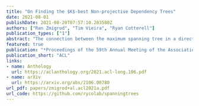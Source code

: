 ```yaml
---
title: "On Finding the $K$-best Non-projective Dependency Trees"
date: 2021-08-01
publishDate: 2021-08-20T07:57:10.283580Z
authors: ["Ran Zmigrod", "Tim Vieira", "Ryan Cotterell"]
publication_types: ["1"]
abstract: "The connection between the maximum spanning tree in a directed graph and the best dependency tree of a sentence has been exploited by the NLP community. However, for many dependency parsing schemes, an important detail of this approach is that the spanning tree must have exactly one edge emanating from the root. While work has been done to efficiently solve this problem for finding the one-best dependency tree, no research has attempted to extend this solution to finding the K-best dependency trees. This is arguably a more important extension as a larger proportion of decoded trees will not be subject to the root constraint of dependency trees. Indeed, we show that the rate of root constraint violations increases by an average of 13 times when decoding with K=50 as opposed to K=1. In this paper, we provide a simplification of the K-best spanning tree algorithm of Camerini et al. (1980). Our simplification allows us to obtain a constant time speed-up over the original algorithm. Furthermore, we present a novel extension of the algorithm for decoding the K-best dependency trees of a graph which are subject to a root constraint."
featured: true
publication: "*Proceedings of the 59th Annual Meeting of the Association for Computational Linguistics and the 10th International Joint Conference on Natural Language Processing (Volume 1: Long Papers)*"
publication_short: "ACL"
links:
- name: Anthology
  url: https://aclanthology.org/2021.acl-long.106.pdf
- name: arXiv
  url: https://arxiv.org/abs/2106.00780
url_pdf: papers/zmigrod+al.acl2021a.pdf
url_code: https://github.com/rycolab/spanningtrees
---
```



